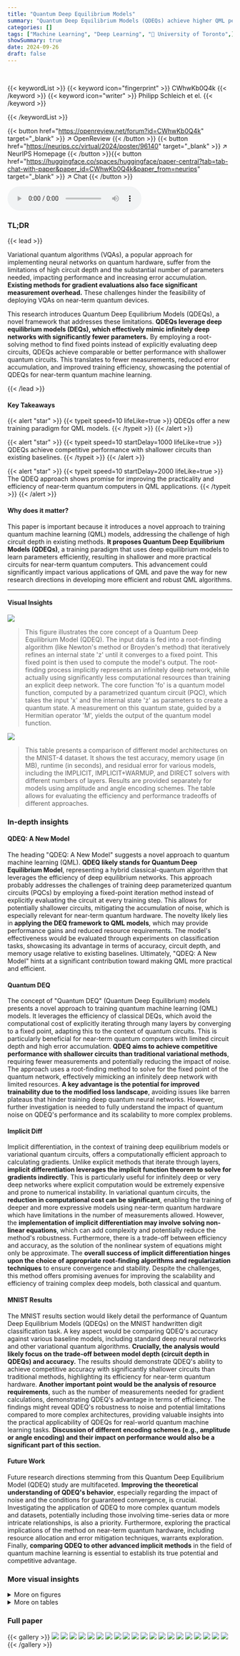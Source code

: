 ```yaml
---
title: "Quantum Deep Equilibrium Models"
summary: "Quantum Deep Equilibrium Models (QDEQs) achieve higher QML performance with shallower circuits by using a DEQ training paradigm, improving near-term quantum computation efficiency."
categories: []
tags: ["Machine Learning", "Deep Learning", "🏢 University of Toronto",]
showSummary: true
date: 2024-09-26
draft: false
---
```


<br>

{{< keywordList >}}
{{< keyword icon="fingerprint" >}} CWhwKb0Q4k {{< /keyword >}}
{{< keyword icon="writer" >}} Philipp Schleich et el. {{< /keyword >}}
 
{{< /keywordList >}}

{{< button href="https://openreview.net/forum?id=CWhwKb0Q4k" target="_blank" >}}
↗ OpenReview
{{< /button >}}
{{< button href="https://neurips.cc/virtual/2024/poster/96140" target="_blank" >}}
↗ NeurIPS Homepage
{{< /button >}}{{< button href="https://huggingface.co/spaces/huggingface/paper-central?tab=tab-chat-with-paper&paper_id=CWhwKb0Q4k&paper_from=neurips" target="_blank" >}}
↗ Chat
{{< /button >}}



<audio controls>
    <source src="https://ai-paper-reviewer.com/CWhwKb0Q4k/podcast.wav" type="audio/wav">
    Your browser does not support the audio element.
</audio>


### TL;DR


{{< lead >}}

Variational quantum algorithms (VQAs), a popular approach for implementing neural networks on quantum hardware, suffer from the limitations of high circuit depth and the substantial number of parameters needed, impacting performance and increasing error accumulation.  **Existing methods for gradient evaluations also face significant measurement overhead.**  These challenges hinder the feasibility of deploying VQAs on near-term quantum devices.

This research introduces Quantum Deep Equilibrium Models (QDEQs), a novel framework that addresses these limitations.  **QDEQs leverage deep equilibrium models (DEQs), which effectively mimic infinitely deep networks with significantly fewer parameters.** By employing a root-solving method to find fixed points instead of explicitly evaluating deep circuits, QDEQs achieve comparable or better performance with shallower quantum circuits. This translates to fewer measurements, reduced error accumulation, and improved training efficiency, showcasing the potential of QDEQs for near-term quantum machine learning.

{{< /lead >}}


#### Key Takeaways

{{< alert "star" >}}
{{< typeit speed=10 lifeLike=true >}} QDEQs offer a new training paradigm for QML models. {{< /typeit >}}
{{< /alert >}}

{{< alert "star" >}}
{{< typeit speed=10 startDelay=1000 lifeLike=true >}} QDEQs achieve competitive performance with shallower circuits than existing baselines. {{< /typeit >}}
{{< /alert >}}

{{< alert "star" >}}
{{< typeit speed=10 startDelay=2000 lifeLike=true >}} The QDEQ approach shows promise for improving the practicality and efficiency of near-term quantum computers in QML applications. {{< /typeit >}}
{{< /alert >}}

#### Why does it matter?
This paper is important because it introduces a novel approach to training quantum machine learning (QML) models, addressing the challenge of high circuit depth in existing methods.  **It proposes Quantum Deep Equilibrium Models (QDEQs)**, a training paradigm that uses deep equilibrium models to learn parameters efficiently, resulting in shallower and more practical circuits for near-term quantum computers. This advancement could significantly impact various applications of QML and pave the way for new research directions in developing more efficient and robust QML algorithms.

------
#### Visual Insights



![](https://ai-paper-reviewer.com/CWhwKb0Q4k/figures_3_1.jpg)

> This figure illustrates the core concept of a Quantum Deep Equilibrium Model (QDEQ).  The input data is fed into a root-finding algorithm (like Newton's method or Broyden's method) that iteratively refines an internal state 'z' until it converges to a fixed point. This fixed point is then used to compute the model's output. The root-finding process implicitly represents an infinitely deep network,  while actually using significantly less computational resources than training an explicit deep network. The core function 'fo' is a quantum model function, computed by a parametrized quantum circuit (PQC), which takes the input 'x' and the internal state 'z' as parameters to create a quantum state. A measurement on this quantum state, guided by a Hermitian operator 'M', yields the output of the quantum model function.





![](https://ai-paper-reviewer.com/CWhwKb0Q4k/tables_7_1.jpg)

> This table presents a comparison of different model architectures on the MNIST-4 dataset.  It shows the test accuracy, memory usage (in MB), runtime (in seconds), and residual error for various models, including the IMPLICIT, IMPLICIT+WARMUP, and DIRECT solvers with different numbers of layers.  Results are provided separately for models using amplitude and angle encoding schemes. The table allows for evaluating the efficiency and performance tradeoffs of different approaches.





### In-depth insights


#### QDEQ: A New Model
The heading "QDEQ: A New Model" suggests a novel approach to quantum machine learning (QML).  **QDEQ likely stands for Quantum Deep Equilibrium Model**, representing a hybrid classical-quantum algorithm that leverages the efficiency of deep equilibrium networks. This approach probably addresses the challenges of training deep parameterized quantum circuits (PQCs) by employing a fixed-point iteration method instead of explicitly evaluating the circuit at every training step.  This allows for potentially shallower circuits, mitigating the accumulation of noise, which is especially relevant for near-term quantum hardware. The novelty likely lies in **applying the DEQ framework to QML models**, which may provide performance gains and reduced resource requirements. The model's effectiveness would be evaluated through experiments on classification tasks, showcasing its advantage in terms of accuracy, circuit depth, and memory usage relative to existing baselines.  Ultimately, "QDEQ: A New Model" hints at a significant contribution toward making QML more practical and efficient.

#### Quantum DEQ
The concept of "Quantum DEQ" (Quantum Deep Equilibrium) models presents a novel approach to training quantum machine learning (QML) models.  It leverages the efficiency of classical DEQs, which avoid the computational cost of explicitly iterating through many layers by converging to a fixed point, adapting this to the context of quantum circuits. This is particularly beneficial for near-term quantum computers with limited circuit depth and high error accumulation.  **QDEQ aims to achieve competitive performance with shallower circuits than traditional variational methods**, requiring fewer measurements and potentially reducing the impact of noise.  The approach uses a root-finding method to solve for the fixed point of the quantum network, effectively mimicking an infinitely deep network with limited resources. **A key advantage is the potential for improved trainability due to the modified loss landscape**, avoiding issues like barren plateaus that hinder training deep quantum neural networks.  However, further investigation is needed to fully understand the impact of quantum noise on QDEQ's performance and its scalability to more complex problems.

#### Implicit Diff
Implicit differentiation, in the context of training deep equilibrium models or variational quantum circuits, offers a computationally efficient approach to calculating gradients. Unlike explicit methods that iterate through layers, **implicit differentiation leverages the implicit function theorem to solve for gradients indirectly**. This is particularly useful for infinitely deep or very deep networks where explicit computation would be extremely expensive and prone to numerical instability.  In variational quantum circuits, the **reduction in computational cost can be significant**, enabling the training of deeper and more expressive models using near-term quantum hardware which have limitations in the number of measurements allowed. However, the **implementation of implicit differentiation may involve solving non-linear equations**, which can add complexity and potentially reduce the method's robustness.  Furthermore, there is a trade-off between efficiency and accuracy, as the solution of the nonlinear system of equations might only be approximate.  The **overall success of implicit differentiation hinges upon the choice of appropriate root-finding algorithms and regularization techniques** to ensure convergence and stability. Despite the challenges, this method offers promising avenues for improving the scalability and efficiency of training complex deep models, both classical and quantum.

#### MNIST Results
The MNIST results section would likely detail the performance of Quantum Deep Equilibrium Models (QDEQs) on the MNIST handwritten digit classification task.  A key aspect would be comparing QDEQ's accuracy against various baseline models, including standard deep neural networks and other variational quantum algorithms.  **Crucially, the analysis would likely focus on the trade-off between model depth (circuit depth in QDEQs) and accuracy.**  The results should demonstrate QDEQ's ability to achieve competitive accuracy with significantly shallower circuits than traditional methods, highlighting its efficiency for near-term quantum hardware.  **Another important point would be the analysis of resource requirements**, such as the number of measurements needed for gradient calculations, demonstrating QDEQ's advantage in terms of efficiency.  The findings might reveal QDEQ's robustness to noise and potential limitations compared to more complex architectures, providing valuable insights into the practical applicability of QDEQs for real-world quantum machine learning tasks.  **Discussion of different encoding schemes (e.g., amplitude or angle encoding) and their impact on performance would also be a significant part of this section.**

#### Future Work
Future research directions stemming from this Quantum Deep Equilibrium Model (QDEQ) study are multifaceted. **Improving the theoretical understanding of QDEQ's behavior**, especially regarding the impact of noise and the conditions for guaranteed convergence, is crucial.  Investigating the application of QDEQ to more complex quantum models and datasets, potentially including those involving time-series data or more intricate relationships, is also a priority.  Furthermore, exploring the practical implications of the method on near-term quantum hardware, including resource allocation and error mitigation techniques, warrants exploration. Finally, **comparing QDEQ to other advanced implicit methods** in the field of quantum machine learning is essential to establish its true potential and competitive advantage.


### More visual insights

<details>
<summary>More on figures
</summary>


![](https://ai-paper-reviewer.com/CWhwKb0Q4k/figures_6_1.jpg)

> This figure shows two variations of a quantum circuit used for image classification. The circuit consists of four qubits, with the input being processed through parameterized quantum gates and finally measured for classification.  Variation (a) uses angle encoding and variation (b) uses amplitude encoding.  The 'RandomLayer' represents a set of gates randomly selected from a defined set of two-qubit gates (CNOT gates included).


![](https://ai-paper-reviewer.com/CWhwKb0Q4k/figures_7_1.jpg)

> This figure shows the quantum circuit used for image classification in the paper.  It is based on the work of Wang et al. (2022a) and consists of a data encoding section (blue), a random layer with parameterized gates (purple and red), and a measurement section (grey). The random layer uses CNOT gates and is a four-qubit circuit, which can be extended for more classes.


![](https://ai-paper-reviewer.com/CWhwKb0Q4k/figures_17_1.jpg)

> This figure shows the relationship between the overlap of single-qubit encodings of two random vectors (⟨0|Sz†k Sz′k|0⟩) and the squared Euclidean distance between the vectors (||Zk−Zk′||2). The plot demonstrates that the overlap is always greater than 1−sin(||Zk−Zk′||2), supporting the claim of a bound used in the paper's theoretical analysis of quantum model contractiveness. The plot displays 3000 data points obtained through numerical simulation.


</details>




<details>
<summary>More on tables
</summary>


![](https://ai-paper-reviewer.com/CWhwKb0Q4k/tables_8_1.jpg)
> This table presents the performance of different models on the MNIST-10 dataset.  The models include the proposed Implicit and Implicit+Warmup QDEQ models, along with several direct solver models of varying depths (number of layers).  For comparison, results from two baseline QML circuits using VAE and PCA based encodings are also shown. The table provides test accuracy, GPU memory usage, runtime, and a residual value for each model.

![](https://ai-paper-reviewer.com/CWhwKb0Q4k/tables_8_2.jpg)
> This table presents the performance of different models on the FashionMNIST-10 dataset.  The models include the proposed Quantum Deep Equilibrium Models (QDEQ) using different approaches (IMPLICIT, IMPLICIT+WARMUP) and standard weight-tied networks (DIRECT solver) with varying depths.  Also included are results from comparable methods in other published work for comparison purposes. The metrics reported are test accuracy, maximum GPU memory usage, runtime, and residual. Note that results for some prior work show a range due to variations in encoding quality.

![](https://ai-paper-reviewer.com/CWhwKb0Q4k/tables_9_1.jpg)
> This table presents the test accuracy results for different models on the CIFAR-10 dataset.  The models include the proposed IMPLICIT and IMPLICIT+WARMUP solvers, as well as several DIRECT solvers with varying numbers of layers. The table shows the test accuracy achieved by each model, allowing for a comparison of performance across different model architectures and training paradigms. The IMPLICIT+WARMUP model shows the best performance.

![](https://ai-paper-reviewer.com/CWhwKb0Q4k/tables_20_1.jpg)
> This table shows the performance of different models on the MNIST-4 dataset.  It compares the proposed QDEQ framework with several baselines (a standard QML circuit from Wang et al. (2022b) and various weight-tied networks with different depths).  The results are presented separately for amplitude and angle encoding methods. For each model, the test accuracy, memory usage (in MB), runtime (in seconds), and residual error are reported.

</details>




### Full paper

{{< gallery >}}
<img src="https://ai-paper-reviewer.com/CWhwKb0Q4k/1.png" class="grid-w50 md:grid-w33 xl:grid-w25" />
<img src="https://ai-paper-reviewer.com/CWhwKb0Q4k/2.png" class="grid-w50 md:grid-w33 xl:grid-w25" />
<img src="https://ai-paper-reviewer.com/CWhwKb0Q4k/3.png" class="grid-w50 md:grid-w33 xl:grid-w25" />
<img src="https://ai-paper-reviewer.com/CWhwKb0Q4k/4.png" class="grid-w50 md:grid-w33 xl:grid-w25" />
<img src="https://ai-paper-reviewer.com/CWhwKb0Q4k/5.png" class="grid-w50 md:grid-w33 xl:grid-w25" />
<img src="https://ai-paper-reviewer.com/CWhwKb0Q4k/6.png" class="grid-w50 md:grid-w33 xl:grid-w25" />
<img src="https://ai-paper-reviewer.com/CWhwKb0Q4k/7.png" class="grid-w50 md:grid-w33 xl:grid-w25" />
<img src="https://ai-paper-reviewer.com/CWhwKb0Q4k/8.png" class="grid-w50 md:grid-w33 xl:grid-w25" />
<img src="https://ai-paper-reviewer.com/CWhwKb0Q4k/9.png" class="grid-w50 md:grid-w33 xl:grid-w25" />
<img src="https://ai-paper-reviewer.com/CWhwKb0Q4k/10.png" class="grid-w50 md:grid-w33 xl:grid-w25" />
<img src="https://ai-paper-reviewer.com/CWhwKb0Q4k/11.png" class="grid-w50 md:grid-w33 xl:grid-w25" />
<img src="https://ai-paper-reviewer.com/CWhwKb0Q4k/12.png" class="grid-w50 md:grid-w33 xl:grid-w25" />
<img src="https://ai-paper-reviewer.com/CWhwKb0Q4k/13.png" class="grid-w50 md:grid-w33 xl:grid-w25" />
<img src="https://ai-paper-reviewer.com/CWhwKb0Q4k/14.png" class="grid-w50 md:grid-w33 xl:grid-w25" />
<img src="https://ai-paper-reviewer.com/CWhwKb0Q4k/15.png" class="grid-w50 md:grid-w33 xl:grid-w25" />
<img src="https://ai-paper-reviewer.com/CWhwKb0Q4k/16.png" class="grid-w50 md:grid-w33 xl:grid-w25" />
<img src="https://ai-paper-reviewer.com/CWhwKb0Q4k/17.png" class="grid-w50 md:grid-w33 xl:grid-w25" />
<img src="https://ai-paper-reviewer.com/CWhwKb0Q4k/18.png" class="grid-w50 md:grid-w33 xl:grid-w25" />
<img src="https://ai-paper-reviewer.com/CWhwKb0Q4k/19.png" class="grid-w50 md:grid-w33 xl:grid-w25" />
<img src="https://ai-paper-reviewer.com/CWhwKb0Q4k/20.png" class="grid-w50 md:grid-w33 xl:grid-w25" />
{{< /gallery >}}